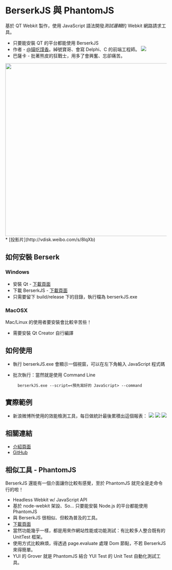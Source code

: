 # BerserkJS 與 PhantomJS

基於 QT Webkit 製作，使用 JavaScript 語法開發*測試邏輯*的 Webkit 網路請求工具。

* 只要能安裝 QT 的平台都能使用 BerserkJS
* 作者 - [@貘吃馍香](http://weibo.com/itapir)。綽號寶哥、會寫 Delphi、C 的前端工程師。
![](http://sphotos-g.ak.fbcdn.net/hphotos-ak-ash4/s720x720/304482_4206241027984_1871452624_n.jpg)
* 巴薩卡 - 批著熊皮的狂戰士，用多了會興奮、忘卻痛苦。
<img src="http://images3.alphacoders.com/334/3347.jpg" width="540">
* [投影片](http://vdisk.weibo.com/s/8lqXb)

## 如何安裝 Berserk

### Windows

* 安裝 Qt - [下載頁面](http://qt.digia.com/Try-Qt-Now/)
* 下載 BerserkJS - [下載頁面](https://github.com/tapir-dream/berserkJS/zipball/master)
* 只需要留下 build/release 下的目錄，執行檔為 berserkJS.exe

### MacOSX

Mac/Linux 的使用者要安裝會比較辛苦些！

* 需要安裝 Qt Creator 自行編譯

## 如何使用

* 執行 berserkJS.exe 會顯示一個視窗，可以在左下角輸入 JavaScript 程式碼
* 批次執行：當然就是使用 Command Line

        berserkJS.exe --script=<預先寫好的 JavaScript> --command

## 實際範例

* 新浪微博所使用的效能檢測工具，每日做統計最後累積出這個報表：
![](http://farm9.staticflickr.com/8300/8017880430_a9b3707df7_b.jpg)
![](http://farm9.staticflickr.com/8440/8017877511_f7af8079a6_k.jpg)
![](http://farm9.staticflickr.com/8440/8017881158_2dfac522c1_k.jpg)

## 相關連結

* [介紹頁面](http://tapir-dream.github.com/berserkJS/)
* [GitHub](https://github.com/tapir-dream/berserkJS)

## 相似工具 - PhantomJS

BerserkJS 還能有一個介面讓你比較有感覺，至於 PhantomJS 就完全是走命令行的啦！

* Headless Webkit w/ JavaScript API
* 基於 node-webkit 架設、So… 只要能安裝 Node.js 的平台都能使用 PhantomJS
* 與 BerserkJS 很相似、但較為普及的工具。
* [下載頁面](http://phantomjs.org/download.html)
* 當然功能幾乎一樣，都是用來作網站性能或功能測試：有比較多人整合既有的 UnitTest 框架。
* 使用方式比較麻煩，得透過 page.evaluate 處理 Dom 節點，不若 BerserkJS 來得簡單。
* YUI 的 Grover 就是 PhantomJS 結合 YUI Test 的 Unit Test 自動化測試工具。